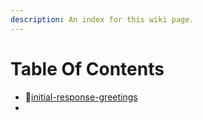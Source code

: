 ```yaml
---
description: An index for this wiki page.
---
```


# Table Of Contents

* :wave:[initial-response-greetings](../initial-response-greetings/ "mention")
*
